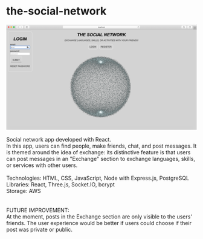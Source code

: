 # the-social-network

![screenshot](screenshot-socialnetwork.png)

Social network app developed with React. <br>
In this app, users can find people, make friends, chat, and post messages. It is themed around the idea of exchange: its distinctive feature is that users can post messages in an "Exchange" section to exchange languages, skills, or services with other users.
<br /><br />
Technologies: HTML, CSS, JavaScript, Node with Express.js, PostgreSQL <br />
Libraries: React, Three.js, Socket.IO, bcrypt <br />
Storage: AWS <br />
<br />
<br />
FUTURE IMPROVEMENT: <br />
At the moment, posts in the Exchange section are only visible to the users' friends.
The user experience would be better if users could choose if their post was private or public.
